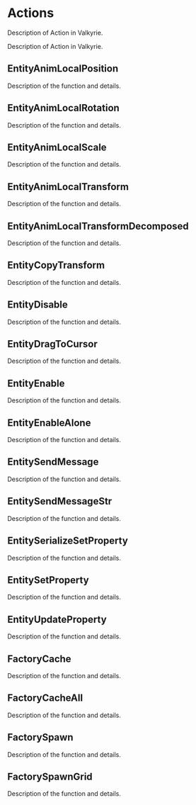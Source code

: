 # Actions
Description of Action in Valkyrie.

Description of Action in Valkyrie. 

## EntityAnimLocalPosition
Description of the function and details. 

## EntityAnimLocalRotation
Description of the function and details. 

## EntityAnimLocalScale
Description of the function and details. 

## EntityAnimLocalTransform
Description of the function and details. 

## EntityAnimLocalTransformDecomposed
Description of the function and details.

## EntityCopyTransform
Description of the function and details.  

## EntityDisable
Description of the function and details. 

## EntityDragToCursor
Description of the function and details.

## EntityEnable
Description of the function and details.  

## EntityEnableAlone
Description of the function and details.  

## EntitySendMessage
Description of the function and details. 

## EntitySendMessageStr
Description of the function and details. 

## EntitySerializeSetProperty
Description of the function and details. 

## EntitySetProperty
Description of the function and details. 

## EntityUpdateProperty
Description of the function and details. 

## FactoryCache
Description of the function and details. 

## FactoryCacheAll
Description of the function and details. 

## FactorySpawn
Description of the function and details. 

## FactorySpawnGrid
Description of the function and details. 